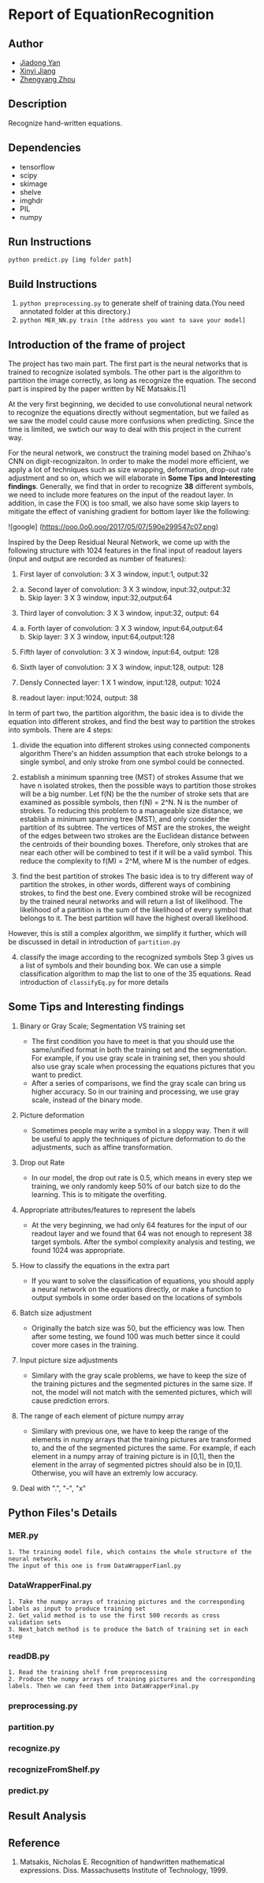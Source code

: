 # Report of EquationRecognition

## Author
- [Jiadong Yan](https://github.com/FrankYan93)  
- [Xinyi Jiang](https://github.com/xyjiang94)  
- [Zhengyang Zhou](https://github.com/zhengyjo)

## Description
Recognize hand-written equations.

## Dependencies
- tensorflow
- scipy
- skimage
- shelve
- imghdr
- PIL
- numpy

## Run Instructions
`python predict.py [img folder path]`

## Build Instructions
1. `python preprocessing.py` to generate shelf of training data.(You need annotated folder at this directory.)  
2. `python MER_NN.py train [the address you want to save your model]`

## Introduction of the frame of project
The project has two main part. The first part is the neural networks that is trained to recognize isolated symbols. The other part is the algorithm to partition the image correctly, as long as recognize the equation. The second part is inspired by the paper written by NE Matsakis.[1]  

At the very first beginning, we decided to use convolutional neural network to recognize the equations directly without segmentation, but we failed as we saw the model could cause more confusions when predicting. Since the time is limited, we swtich our way to deal with this project in the current way.

For the neural network, we construct the training model based on Zhihao's CNN on digit-recognizaiton. In order to make the model more efficient, we apply a lot of techniques such as size wrapping, deformation, drop-out rate adjustment and so on, which we will elaborate in **Some Tips and Interesting findings**. Generally, we find that in order to recognize **38** different symbols, we need to include more features on the input of the readout layer. In addition, in case the F(X) is too small, we also have some skip layers to mitigate the effect of vanishing gradient for bottom layer like the following:

![google]
(https://ooo.0o0.ooo/2017/05/07/590e299547c07.png)  

Inspired by the Deep Residual Neural Network, we come up with the following structure with 1024 features in the final input of readout layers (input and output are recorded as number of features): 

1. First layer of convolution: 3 X 3 window, input:1, output:32  

2. a. Second layer of convolution: 3 X 3 window, input:32,output:32  
   b. Skip layer: 3 X 3 window, input:32,output:64

3. Third layer of convolution: 3 X 3 window, input:32, output: 64

4. a. Forth layer of convolution: 3 X 3 window, input:64,output:64  
   b. Skip layer: 3 X 3 window, input:64,output:128  

5. Fifth layer of convolution: 3 X 3 window, input:64, output: 128  

6. Sixth layer of convolution: 3 X 3 window, input:128, output: 128
7. Densly Connected layer: 1 X 1 window, input:128, output: 1024  
8. readout layer: input:1024, output: 38



In term of part two, the partition algorithm, the basic idea is to divide the equation into different strokes, and find the best way to partition the strokes into symbols. There are 4 steps:

1. divide the equation into different strokes using connected components algorithm
There's an hidden assumption that each stroke belongs to a single symbol, and only stroke from one symbol could be connected.

2. establish a minimum spanning tree (MST) of strokes
Assume that we have n isolated strokes, then the possible ways to partition those strokes will be a big number. Let f(N) be the the number of stroke sets that are examined as possible symbols, then f(N) = 2^N. N is the number of strokes.
To reducing this problem to a manageable size distance, we establish a minimum spanning tree (MST), and only consider the partition of its subtree. The vertices of MST are the strokes, the weight of the edges between two strokes are the Euclidean distance between the centroids of their bounding boxes. Therefore, only strokes that are near each other will be combined to test if it will be a valid symbol. This reduce the complexity to f(M) = 2^M, where M is the number of edges.

3. find the best partition of strokes
The basic idea is to try different way of partition the strokes, in other words, different ways of combining strokes, to find the best one. Every combined stroke will be recognized by the trained neural networks and will return a list of likelihood. The likelihood of a partition is the sum of the likelihood of every symbol that belongs to it. The best partition will have the highest overall likelihood.

However, this is still a complex algorithm, we simplify it further, which will be discussed in detail in introduction of `partition.py`

4. classify the image according to the recognized symbols
Step 3 gives us a list of symbols and their bounding box. We can use a simple classification algorithm to map the list to one of the 35 equations. Read introduction of `classifyEq.py` for more details



## Some Tips and Interesting findings
1. Binary or Gray Scale; Segmentation VS training set  
	* The first condition you have to meet is that you should use the same/unified format in both the training set and the segmentation. For example, if you use gray scale in training set, then you should also use gray scale when processing the equations pictures that you want to predict.  
	* After a series of comparisons, we find the gray scale can bring us higher accuracy. So in our training and processing, we use gray scale, instead of the binary mode.
2. Picture deformation
	* Sometimes people may write a symbol in a sloppy way. Then it will be useful to apply the techniques of picture deformation to do the adjustments, such as affine transformation.

3. Drop out Rate  
	* In our model, the drop out rate is 0.5, which means in every step we training, we only randomly keep 50% of our batch size to do the learning. This is to mitigate the overfiting.

4. Appropriate attributes/features to represent the labels  
	* At the very beginning, we had only 64 features for the input of our readout layer and we found that 64 was not enough to represent 38 target symbols. After the symbol complexity analysis and testing, we found 1024 was appropriate.
5. How to classify the equations in the extra part
	* If you want to solve the classification of equations, you should apply a neural network on the equations directly, or make a function to output symbols in some order based on the locations of symbols
6. Batch size adjustment  
	* Originally the batch size was 50, but the efficiency was low. Then after some testing, we found 100 was much better since it could cover more cases in the training.

7. Input picture size adjustments
	* Similary with the gray scale problems, we have to keep the size of the training pictures and the segmented pictures in the same size. If not, the model will not match with the semented pictures, which will cause prediction errors.  

8. The range of each element of picture numpy array
	* Similary with previous one, we have to keep the range of the elements in numpy arrays that the training pictures are transformed to, and the of the segmented pictures the same. For example, if each element in a numpy array of training picture is in [0,1], then the element in the array of segmented pictres should also be in [0,1]. Otherwise, you will have an extremly low accuracy.
8. Deal with ".", "-", "x"

## Python Files's Details

### MER.py
	1. The training model file, which contains the whole structure of the neural network.   
	The input of this one is from DataWrapperFianl.py

### DataWrapperFinal.py
	1. Take the numpy arrays of training pictures and the corresponding labels as input to produce training set
	2. Get_valid method is to use the first 500 records as cross validation sets  
	3. Next_batch method is to produce the batch of training set in each step
### readDB.py
	1. Read the training shelf from preprocessing  
	2. Produce the numpy arrays of training pictures and the corresponding labels. Then we can feed them into DataWrapperFinal.py
### preprocessing.py

### partition.py

### recognize.py

### recognizeFromShelf.py

### predict.py

## Result Analysis

## Reference
1. Matsakis, Nicholas E. Recognition of handwritten mathematical expressions. Diss. Massachusetts Institute of Technology, 1999.
